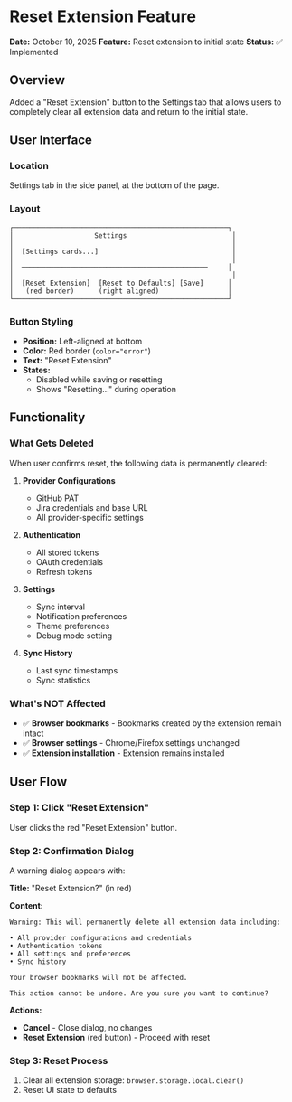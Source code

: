 # Reset Extension Feature

**Date:** October 10, 2025
**Feature:** Reset extension to initial state
**Status:** ✅ Implemented

## Overview

Added a "Reset Extension" button to the Settings tab that allows users to completely clear all extension data and return to the initial state.

## User Interface

### Location

Settings tab in the side panel, at the bottom of the page.

### Layout

```text
┌─────────────────────────────────────────────────────┐
│                    Settings                          │
│                                                      │
│  [Settings cards...]                                 │
│                                                      │
│  ──────────────────────────────────────────────     │
│                                                      │
│  [Reset Extension]  [Reset to Defaults] [Save]      │
│   (red border)      (right aligned)                 │
└─────────────────────────────────────────────────────┘
```

### Button Styling

- **Position:** Left-aligned at bottom
- **Color:** Red border (`color="error"`)
- **Text:** "Reset Extension"
- **States:**
  - Disabled while saving or resetting
  - Shows "Resetting..." during operation

## Functionality

### What Gets Deleted

When user confirms reset, the following data is permanently cleared:

1. **Provider Configurations**
   - GitHub PAT
   - Jira credentials and base URL
   - All provider-specific settings

2. **Authentication**
   - All stored tokens
   - OAuth credentials
   - Refresh tokens

3. **Settings**
   - Sync interval
   - Notification preferences
   - Theme preferences
   - Debug mode setting

4. **Sync History**
   - Last sync timestamps
   - Sync statistics

### What's NOT Affected

- ✅ **Browser bookmarks** - Bookmarks created by the extension remain intact
- ✅ **Browser settings** - Chrome/Firefox settings unchanged
- ✅ **Extension installation** - Extension remains installed

## User Flow

### Step 1: Click "Reset Extension"

User clicks the red "Reset Extension" button.

### Step 2: Confirmation Dialog

A warning dialog appears with:

**Title:** "Reset Extension?" (in red)

**Content:**

```text
Warning: This will permanently delete all extension data including:

• All provider configurations and credentials
• Authentication tokens
• All settings and preferences
• Sync history

Your browser bookmarks will not be affected.

This action cannot be undone. Are you sure you want to continue?
```

**Actions:**

- **Cancel** - Close dialog, no changes
- **Reset Extension** (red button) - Proceed with reset

### Step 3: Reset Process

1. Clear all extension storage: `browser.storage.local.clear()`
2. Reset UI state to defaults

